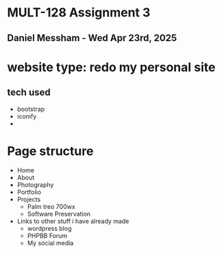 # MULT-128 Assignment 3
## Daniel Messham - Wed Apr 23rd, 2025

# website type: redo my personal site
## tech used
 - bootstrap
 - iconify
 - 

# Page structure
 - Home
 - About
 - Photography
 - Portfolio
 - Projects
   - Palm treo 700wx
   - Software Preservation
 - Links to other stuff i have already made
   - wordpress blog
   - PHPBB Forum
   - My social media